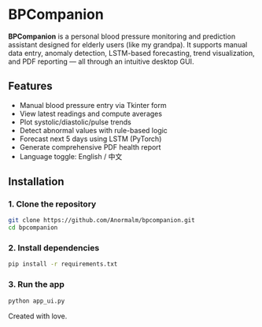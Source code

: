 # BPCompanion

**BPCompanion** is a personal blood pressure monitoring and prediction assistant designed for elderly users (like my grandpa). It supports manual data entry, anomaly detection, LSTM-based forecasting, trend visualization, and PDF reporting — all through an intuitive desktop GUI.

## Features

- Manual blood pressure entry via Tkinter form
- View latest readings and compute averages
- Plot systolic/diastolic/pulse trends
- Detect abnormal values with rule-based logic
- Forecast next 5 days using LSTM (PyTorch)
- Generate comprehensive PDF health report
- Language toggle: English / 中文



## Installation

### 1. Clone the repository

```bash
git clone https://github.com/Anormalm/bpcompanion.git
cd bpcompanion

```
### 2. Install dependencies

```bash
pip install -r requirements.txt

```
### 3. Run the app

```bash
python app_ui.py
```

Created with love.
